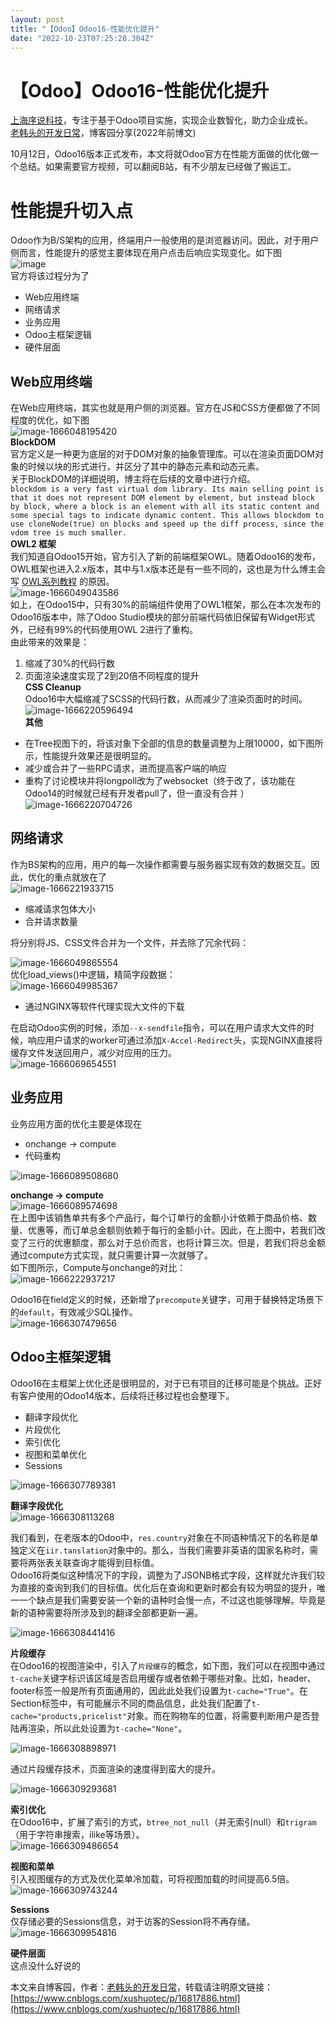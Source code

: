 ```yaml
---
layout: post
title: "【Odoo】Odoo16-性能优化提升"
date: "2022-10-23T07:25:28.304Z"
---
```

【Odoo】Odoo16-性能优化提升
===================

[上海序说科技](https://www.xushuotec.com)，专注于基于Odoo项目实施，实现企业数智化，助力企业成长。  
[老韩头的开发日常](https://www.cnblogs.com/xushuotec/)，博客园分享(2022年前博文)

10月12日，Odoo16版本正式发布，本文将就Odoo官方在性能方面做的优化做一个总结。如果需要官方视频，可以翻阅B站，有不少朋友已经做了搬运工。

性能提升切入点
=======

Odoo作为B/S架构的应用，终端用户一般使用的是浏览器访问。因此，对于用户侧而言，性能提升的感觉主要体现在用户点击后响应实现变化。如下图  
![image](https://odoo.xushuotec.com/upload/2022/10/image.png)  
官方将该过程分为了

*   Web应用终端
*   网络请求
*   业务应用
*   Odoo主框架逻辑
*   硬件层面

Web应用终端
-------

在Web应用终端，其实也就是用户侧的浏览器。官方在JS和CSS方便都做了不同程度的优化，如下图  
![image-1666048195420](https://odoo.xushuotec.com/upload/2022/10/image-1666048195420.png)  
**BlockDOM**  
官方定义是一种更为底层的对于DOM对象的抽象管理库。可以在渲染页面DOM对象的时候以块的形式进行，并区分了其中的静态元素和动态元素。  
关于BlockDOM的详细说明，博主将在后续的文章中进行介绍。  
`blockdom is a very fast virtual dom library. Its main selling point is that it does not represent DOM element by element, but instead block by block, where a block is an element with all its static content and some special tags to indicate dynamic content. This allows blockdom to use cloneNode(true) on blocks and speed up the diff process, since the vdom tree is much smaller.`  
**OWL2 框架**  
我们知道自Odoo15开始，官方引入了新的前端框架OWL。随着Odoo16的发布，OWL框架也进入2.x版本，其中与1.x版本还是有一些不同的，这也是为什么博主会写 [OWL系列教程](https://odoo.xushuotec.com/archives/odoo) 的原因。  
![image-1666049043586](https://odoo.xushuotec.com/upload/2022/10/image-1666049043586.png)  
如上，在Odoo15中，只有30%的前端组件使用了OWL1框架，那么在本次发布的Odoo16版本中，除了Odoo Studio模块的部分前端代码依旧保留有Widget形式外，已经有99%的代码使用OWL 2进行了重构。  
由此带来的效果是：

1.  缩减了30%的代码行数
2.  页面渲染速度实现了2到20倍不同程度的提升  
    **CSS Cleanup**  
    Odoo16中大幅缩减了SCSS的代码行数，从而减少了渲染页面时的时间。  
    ![image-1666220596494](https://odoo.xushuotec.com/upload/2022/10/image-1666220596494.png)  
    **其他**

*   在Tree视图下的，将该对象下全部的信息的数量调整为上限10000，如下图所示，性能提升效果还是很明显的。
*   减少或合并了一些RPC请求，进而提高客户端的响应
*   重构了讨论模块并将longpoll改为了websocket（终于改了，该功能在Odoo14的时候就已经有开发者pull了，但一直没有合并 ）  
    ![image-1666220704726](https://odoo.xushuotec.com/upload/2022/10/image-1666220704726.png)

网络请求
----

作为BS架构的应用，用户的每一次操作都需要与服务器实现有效的数据交互。因此，优化的重点就放在了  
![image-1666221933715](https://odoo.xushuotec.com/upload/2022/10/image-1666221933715.png)

*   缩减请求包体大小
*   合并请求数量

将分别将JS、CSS文件合并为一个文件，并去除了冗余代码：

![image-1666049865554](https://odoo.xushuotec.com/upload/2022/10/image-1666049865554.png)  
优化load\_views()中逻辑，精简字段数据：  
![image-1666049985367](https://odoo.xushuotec.com/upload/2022/10/image-1666049985367.png)

*   通过NGINX等软件代理实现大文件的下载

在启动Odoo实例的时候，添加`--x-sendfile`指令，可以在用户请求大文件的时候，响应用户请求的worker可通过添加`X-Accel-Redirect`头，实现NGINX直接将缓存文件发送回用户，减少对应用的压力。  
![image-1666069654551](https://odoo.xushuotec.com/upload/2022/10/image-1666069654551.png)

业务应用
----

业务应用方面的优化主要是体现在

*   onchange -> compute
*   代码重构

![image-1666089508680](https://odoo.xushuotec.com/upload/2022/10/image-1666089508680.png)

**onchange -> compute**  
![image-1666089574698](https://odoo.xushuotec.com/upload/2022/10/image-1666089574698.png)  
在上图中该销售单共有多个产品行，每个订单行的金额小计依赖于商品价格、数量、优惠等，而订单总金额则依赖于每行的金额小计。因此，在上图中，若我们改变了三行的优惠额度，那么对于总价而言，也将计算三次。但是，若我们将总金额通过compute方式实现，就只需要计算一次就够了。  
如下图所示，Compute与onchange的对比：  
![image-1666222937217](https://odoo.xushuotec.com/upload/2022/10/image-1666222937217.png)

Odoo16在field定义的时候，还新增了`precompute`关键字，可用于替换特定场景下的`default`，有效减少SQL操作。  
![image-1666307479656](https://odoo.xushuotec.com/upload/2022/10/image-1666307479656.png)

Odoo主框架逻辑
---------

Odoo16在主框架上优化还是很明显的，对于已有项目的迁移可能是个挑战。正好有客户使用的Odoo14版本，后续将迁移过程也会整理下。

*   翻译字段优化
*   片段优化
*   索引优化
*   视图和菜单优化
*   Sessions

![image-1666307789381](https://odoo.xushuotec.com/upload/2022/10/image-1666307789381.png)

**翻译字段优化**  
![image-1666308113268](https://odoo.xushuotec.com/upload/2022/10/image-1666308113268.png)

我们看到，在老版本的Odoo中，`res.country`对象在不同语种情况下的名称是单独定义在`iir.tanslation`对象中的。那么，当我们需要非英语的国家名称时，需要将两张表关联查询才能得到目标值。  
Odoo16将类似这种情况下的字段，调整为了JSONB格式字段，这样就允许我们较为直接的查询到我们的目标值。优化后在查询和更新时都会有较为明显的提升，唯一一个缺点是我们需要安装一个新的语种时会慢一点，不过这也能够理解。毕竟是新的语种需要将所涉及到的翻译全部都更新一遍。

![image-1666308441416](https://odoo.xushuotec.com/upload/2022/10/image-1666308441416.png)

**片段缓存**  
在Odoo16的视图渲染中，引入了`片段缓存`的概念，如下图，我们可以在视图中通过`t-cache`关键字标识该区域是否启用缓存或者依赖于哪些对象。比如，header、footer标签一般是所有页面通用的，因此此处我们设置为`t-cache="True"`。在Section标签中，有可能展示不同的商品信息，此处我们配置了`t-cache="products,pricelist"`对象。而在购物车的位置，将需要判断用户是否登陆再渲染，所以此处设置为`t-cache="None"`。

![image-1666308898971](https://odoo.xushuotec.com/upload/2022/10/image-1666308898971.png)

通过片段缓存技术，页面渲染的速度得到蛮大的提升。

![image-1666309293681](https://odoo.xushuotec.com/upload/2022/10/image-1666309293681.png)

**索引优化**  
在Odoo16中，扩展了索引的方式，`btree_not_null`（并无索引null）和`trigram`（用于字符串搜索，ilike等场景）。  
![image-1666309486654](https://odoo.xushuotec.com/upload/2022/10/image-1666309486654.png)

**视图和菜单**  
引入视图缓存的方式及优化菜单冷加载，可将视图加载的时间提高6.5倍。  
![image-1666309743244](https://odoo.xushuotec.com/upload/2022/10/image-1666309743244.png)

**Sessions**  
仅存储必要的Sessions信息，对于访客的Session将不再存储。  
![image-1666309954816](https://odoo.xushuotec.com/upload/2022/10/image-1666309954816.png)

**硬件层面**  
这点没什么好说的

本文来自博客园，作者：[老韩头的开发日常](https://www.cnblogs.com/xushuotec/)，转载请注明原文链接：[https://www.cnblogs.com/xushuotec/p/16817886.html](https://www.cnblogs.com/xushuotec/p/16817886.html)